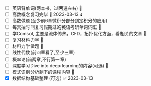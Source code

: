 - [ ] 英语背单词(两本书，过两遍左右) 🔼 
- [ ] 高数概念复习完毕 📅 2023-03-13 ⏫ 
- [ ] 高数做题(至少前6章微积分部分到定积分的应用)
- [ ] 每天抽时间复习假期过的英语考研单词词汇 🔼 
- [ ] 学Comsol, 主要是流体传热，CFD，拓扑优化方面，看相关的文章 🔼 
- [ ] 复习材料力学 🔼 
- [ ] 材料力学做题 🔼 
- [ ] 线性代数(前四章看了,至少三章)
- [ ] 概率论(前两章,不行第一章)
- [ ] 深度学习Dive into deep learning的内容(可选) 🔽 
- [ ] 模式识别分析剩下的课程内容 🔽 
- [x] 数据结构基础整理 (可选) ✅ 2023-03-13
